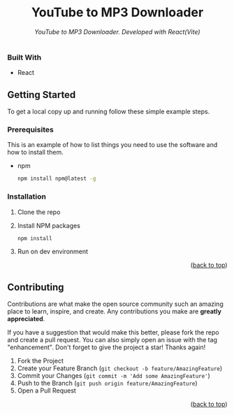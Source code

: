  
<a name="readme-top"></a>

<br />
<div align="center">
  <h1 align="center">YouTube to MP3 Downloader</h1>

  <p align="center">
    <em>YouTube to MP3 Downloader. Developed with React(Vite)</em>
    <br />
    <br />
   
  </p>
</div>

 


### Built With

* React



<!-- GETTING STARTED -->
## Getting Started

To get a local copy up and running follow these simple example steps.

### Prerequisites

This is an example of how to list things you need to use the software and how to install them.
* npm
  ```sh
  npm install npm@latest -g
  ```

### Installation

1. Clone the repo
  
2. Install NPM packages
   ```sh
   npm install
   ```
3. Run on dev environment

<p align="right">(<a href="#readme-top">back to top</a>)</p>



<!-- CONTRIBUTING -->
## Contributing

Contributions are what make the open source community such an amazing place to learn, inspire, and create. Any contributions you make are **greatly appreciated**.

If you have a suggestion that would make this better, please fork the repo and create a pull request. You can also simply open an issue with the tag "enhancement".
Don't forget to give the project a star! Thanks again!

1. Fork the Project
2. Create your Feature Branch (`git checkout -b feature/AmazingFeature`)
3. Commit your Changes (`git commit -m 'Add some AmazingFeature'`)
4. Push to the Branch (`git push origin feature/AmazingFeature`)
5. Open a Pull Request

<p align="right">(<a href="#readme-top">back to top</a>)</p>
